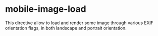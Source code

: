 # mobile-image-load
This directive allow to load and render some image through various EXIF orientation flags, in both landscape and portrait orientation.
